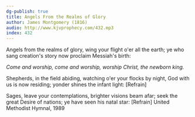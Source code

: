```yaml
---
dg-publish: true
title: Angels From the Realms of Glory
author: James Montgomery (1816)
audio: http://www.kjvprophecy.com/432.mp3
index: 432
---
```


Angels from the realms of glory,
wing your flight o'er all the earth;
ye who sang creation's story
now proclaim Messiah's birth:

*Come and worship, come and worship,
worship Christ, the newborn king.*

Shepherds, in the field abiding,
watching o'er your flocks by night,
God with us is now residing;
yonder shines the infant light: [Refrain]

Sages, leave your contemplations,
brighter visions beam afar;
seek the great Desire of nations;
ye have seen his natal star: [Refrain]
United Methodist Hymnal, 1989